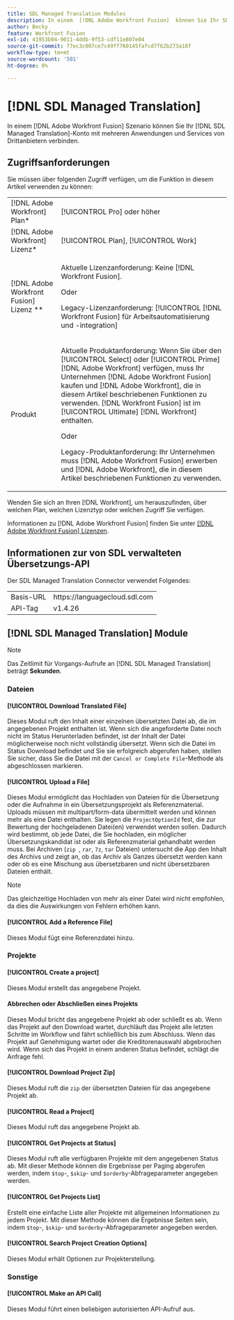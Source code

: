 ```yaml
---
title: SDL Managed Translation Modules
description: In einem  [!DNL Adobe Workfront Fusion]  können Sie Ihr SDL Managed Translation-Konto mit mehreren Anwendungen und Dienstleistungen von Drittanbietern verbinden.
author: Becky
feature: Workfront Fusion
exl-id: 41953b04-9011-4ddb-9f53-cdf11e807e04
source-git-commit: 77ec3c007ce7c49ff760145fafcd7f62b273a18f
workflow-type: tm+mt
source-wordcount: '501'
ht-degree: 0%

---
```


# [!DNL SDL Managed Translation]

In einem [!DNL Adobe Workfront Fusion] Szenario können Sie Ihr [!DNL SDL Managed Translation]-Konto mit mehreren Anwendungen und Services von Drittanbietern verbinden.

## Zugriffsanforderungen

Sie müssen über folgenden Zugriff verfügen, um die Funktion in diesem Artikel verwenden zu können:

<table style="table-layout:auto"> 
 <col> 
 <col> 
 <tbody> 
  <tr> 
   <td role="rowheader">[!DNL Adobe Workfront] Plan*</td>
  <td> <p>[!UICONTROL Pro] oder höher</p> </td>
  </tr> 
  <tr data-mc-conditions=""> 
   <td role="rowheader">[!DNL Adobe Workfront] Lizenz*</td>
   <td> <p>[!UICONTROL Plan], [!UICONTROL Work]</p> </td> 
  </tr> 
  <tr> 
   <td role="rowheader">[!DNL Adobe Workfront Fusion] Lizenz **</td> 
   <td>
   <p>Aktuelle Lizenzanforderung: Keine [!DNL Workfront Fusion].</p>
   <p>Oder</p>
   <p>Legacy-Lizenzanforderung: [!UICONTROL [!DNL Workfront Fusion] für Arbeitsautomatisierung und -integration] </p>
   </td> 
  </tr> 
  <tr> 
   <td role="rowheader">Produkt</td> 
   <td>
   <p>Aktuelle Produktanforderung: Wenn Sie über den [!UICONTROL Select] oder [!UICONTROL Prime] [!DNL Adobe Workfront] verfügen, muss Ihr Unternehmen [!DNL Adobe Workfront Fusion] kaufen und [!DNL Adobe Workfront], die in diesem Artikel beschriebenen Funktionen zu verwenden. [!DNL Workfront Fusion] ist im [!UICONTROL Ultimate] [!DNL Workfront] enthalten.</p>
   <p>Oder</p>
   <p>Legacy-Produktanforderung: Ihr Unternehmen muss [!DNL Adobe Workfront Fusion] erwerben und [!DNL Adobe Workfront], die in diesem Artikel beschriebenen Funktionen zu verwenden.</p>
   </td> 
  </tr> 
 </tbody> 
</table>

Wenden Sie sich an Ihren [!DNL Workfront], um herauszufinden, über welchen Plan, welchen Lizenztyp oder welchen Zugriff Sie verfügen.

Informationen zu [!DNL Adobe Workfront Fusion] finden Sie unter [[!DNL Adobe Workfront Fusion] Lizenzen](/help/workfront-fusion/set-up-and-manage-workfront-fusion/licensing-operations-overview/license-automation-vs-integration.md).

## Informationen zur von SDL verwalteten Übersetzungs-API

Der SDL Managed Translation Connector verwendet Folgendes:

<table style="table-layout:auto"> 
 <col> 
 <col> 
 <tbody> 
  <tr> 
   <td role="rowheader">Basis-URL</td> 
   <td>https://languagecloud.sdl.com</td> 
  </tr>
  <tr> 
   <td role="rowheader">API-Tag</td> 
   <td>v1.4.26</td> 
  </tr>
 </tbody> 
 </table>

## [!DNL SDL Managed Translation] Module

>[!NOTE]
>
>Das Zeitlimit für Vorgangs-Aufrufe an [!DNL SDL Managed Translation] beträgt **Sekunden**.

### Dateien

#### [!UICONTROL Download Translated File]

Dieses Modul ruft den Inhalt einer einzelnen übersetzten Datei ab, die im angegebenen Projekt enthalten ist. Wenn sich die angeforderte Datei noch nicht im Status Herunterladen befindet, ist der Inhalt der Datei möglicherweise noch nicht vollständig übersetzt. Wenn sich die Datei im Status Download befindet und Sie sie erfolgreich abgerufen haben, stellen Sie sicher, dass Sie die Datei mit der `Cancel or Complete File`-Methode als abgeschlossen markieren.

#### [!UICONTROL Upload a File]

Dieses Modul ermöglicht das Hochladen von Dateien für die Übersetzung oder die Aufnahme in ein Übersetzungsprojekt als Referenzmaterial. Uploads müssen mit multipart/form-data übermittelt werden und können mehr als eine Datei enthalten. Sie legen die `ProjectOptionId` fest, die zur Bewertung der hochgeladenen Datei(en) verwendet werden sollen. Dadurch wird bestimmt, ob jede Datei, die Sie hochladen, ein möglicher Übersetzungskandidat ist oder als Referenzmaterial gehandhabt werden muss. Bei Archiven (`zip `, `rar`, `7z`, `tar` Dateien) untersucht die App den Inhalt des Archivs und zeigt an, ob das Archiv als Ganzes übersetzt werden kann oder ob es eine Mischung aus übersetzbaren und nicht übersetzbaren Dateien enthält.

>[!NOTE]
>
>Das gleichzeitige Hochladen von mehr als einer Datei wird nicht empfohlen, da dies die Auswirkungen von Fehlern erhöhen kann.

#### [!UICONTROL Add a Reference File]

Dieses Modul fügt eine Referenzdatei hinzu.

### Projekte

#### [!UICONTROL Create a project]

Dieses Modul erstellt das angegebene Projekt.

#### Abbrechen oder Abschließen eines Projekts

Dieses Modul bricht das angegebene Projekt ab oder schließt es ab. Wenn das Projekt auf den Download wartet, durchläuft das Projekt alle letzten Schritte im Workflow und fährt schließlich bis zum Abschluss. Wenn das Projekt auf Genehmigung wartet oder die Kreditorenauswahl abgebrochen wird. Wenn sich das Projekt in einem anderen Status befindet, schlägt die Anfrage fehl.

#### [!UICONTROL Download Project Zip]

Dieses Modul ruft die `zip` der übersetzten Dateien für das angegebene Projekt ab.

#### [!UICONTROL Read a Project]

Dieses Modul ruft das angegebene Projekt ab.

#### [!UICONTROL Get Projects at Status]

Dieses Modul ruft alle verfügbaren Projekte mit dem angegebenen Status ab. Mit dieser Methode können die Ergebnisse per Paging abgerufen werden, indem `$top`-, `$skip`- und `$orderby`-Abfrageparameter angegeben werden.

#### [!UICONTROL Get Projects List]

Erstellt eine einfache Liste aller Projekte mit allgemeinen Informationen zu jedem Projekt. Mit dieser Methode können die Ergebnisse Seiten sein, indem `$top`-, `$skip`- und `$orderby`-Abfrageparameter angegeben werden.

#### [!UICONTROL Search Project Creation Options]

Dieses Modul erhält Optionen zur Projekterstellung.

### Sonstige

#### [!UICONTROL Make an API Call]

Dieses Modul führt einen beliebigen autorisierten API-Aufruf aus.
